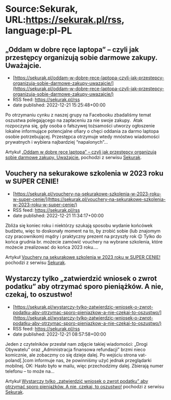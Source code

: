 # Source:Sekurak, URL:https://sekurak.pl/rss, language:pl-PL

## „Oddam w dobre ręce laptopa” – czyli jak przestępcy organizują sobie darmowe zakupy. Uważajcie.
 - [https://sekurak.pl/oddam-w-dobre-rece-laptopa-czyli-jak-przestepcy-organizuja-sobie-darmowe-zakupy-uwazajcie/](https://sekurak.pl/oddam-w-dobre-rece-laptopa-czyli-jak-przestepcy-organizuja-sobie-darmowe-zakupy-uwazajcie/)
 - RSS feed: https://sekurak.pl/rss
 - date published: 2022-12-21 15:25:48+00:00

<p>Po otrzymaniu cynku z naszej grupy na Facebooku zbadaliśmy temat oszustwa polegającego na zapłaceniu za nie swoje zakupy.&#160; Atak rozpoczyna się, gdy osoba o fałszywej tożsamości utworzy ogłoszenie lokalne informujące potencjalne ofiary o chęci oddania za darmo laptopa osobie potrzebującej. Przestępca otrzymuje wtedy mnóstwo wiadomości prywatnych i wybiera najbardziej “napalonych”...</p>
<p>Artykuł <a href="https://sekurak.pl/oddam-w-dobre-rece-laptopa-czyli-jak-przestepcy-organizuja-sobie-darmowe-zakupy-uwazajcie/" rel="nofollow">&#8222;Oddam w dobre ręce laptopa&#8221; &#8211; czyli jak przestępcy organizują sobie darmowe zakupy. Uważajcie.</a> pochodzi z serwisu <a href="https://sekurak.pl" rel="nofollow">Sekurak</a>.</p>

## Vouchery na sekurakowe szkolenia w 2023 roku w SUPER CENIE!
 - [https://sekurak.pl/vouchery-na-sekurakowe-szkolenia-w-2023-roku-w-super-cenie/](https://sekurak.pl/vouchery-na-sekurakowe-szkolenia-w-2023-roku-w-super-cenie/)
 - RSS feed: https://sekurak.pl/rss
 - date published: 2022-12-21 11:34:17+00:00

<p>Zbliża się koniec roku i niektórzy szukają sposobu wydanie końcówek budżetu, więc to doskonały moment na to, by zrobić sobie (lub znajomym czy pracownikom) mądry i praktyczny prezent na przyszły rok 😉 Tylko do końca grudnia br. możecie zamówić vouchery na wybrane szkolenia, które możecie zrealizować do końca 2023 roku....</p>
<p>Artykuł <a href="https://sekurak.pl/vouchery-na-sekurakowe-szkolenia-w-2023-roku-w-super-cenie/" rel="nofollow">Vouchery na sekurakowe szkolenia w 2023 roku w SUPER CENIE!</a> pochodzi z serwisu <a href="https://sekurak.pl" rel="nofollow">Sekurak</a>.</p>

## Wystarczy tylko „zatwierdzić wniosek o zwrot podatku” aby otrzymać sporo pieniążków. A nie, czekaj, to oszustwo!
 - [https://sekurak.pl/wystarczy-tylko-zatwierdzic-wniosek-o-zwrot-podatku-aby-otrzymac-sporo-pieniazkow-a-nie-czekaj-to-oszustwo/](https://sekurak.pl/wystarczy-tylko-zatwierdzic-wniosek-o-zwrot-podatku-aby-otrzymac-sporo-pieniazkow-a-nie-czekaj-to-oszustwo/)
 - RSS feed: https://sekurak.pl/rss
 - date published: 2022-12-21 08:57:58+00:00

<p>Jeden z czytelników przesłał nam zdjęcie takiej wiadomości: &#8222;Drogi Obywatelu&#8221; oraz &#8222;Administracja finansowa refundacji&#8221; brzmi nieco komicznie, ale zobaczmy co się dzieje dalej. Po wejściu strona vat-poland[.]com informuje nas, że powinniśmy użyć jednak przeglądarki mobilnej. OK: Hasło było w mailu, więc przechodzimy dalej. Zbierają numer telefonu &#8211; to może na...</p>
<p>Artykuł <a href="https://sekurak.pl/wystarczy-tylko-zatwierdzic-wniosek-o-zwrot-podatku-aby-otrzymac-sporo-pieniazkow-a-nie-czekaj-to-oszustwo/" rel="nofollow">Wystarczy tylko &#8222;zatwierdzić wniosek o zwrot podatku&#8221; aby otrzymać sporo pieniążków. A nie, czekaj, to oszustwo!</a> pochodzi z serwisu <a href="https://sekurak.pl" rel="nofollow">Sekurak</a>.</p>

